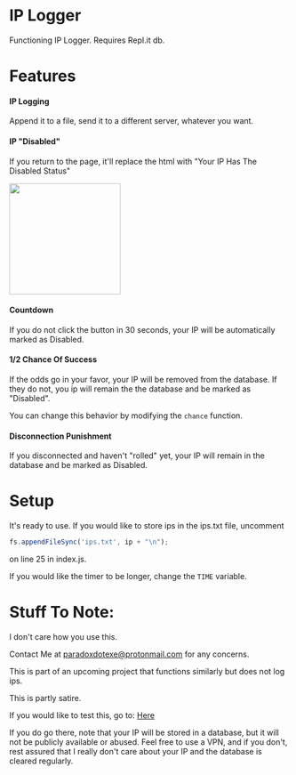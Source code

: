 # IP Logger
Functioning IP Logger. Requires Repl.it db. 

# Features 
#### IP Logging

Append it to a file, send it to a different server, whatever you want.

#### IP "Disabled"

If you return to the page, it'll replace the html with "Your IP Has The Disabled Status"

<img src="https://storage.googleapis.com/replit/images/1607992167546_5c04121255d174f0bfead5483cc627b3.png" height=200px>

#### Countdown 

If you do not click the button in 30 seconds, your IP will be automatically marked as Disabled.


#### 1/2 Chance Of Success 

If the odds go in your favor, your IP will be removed from the database. If they do not, you ip will remain the the database and be marked as "Disabled".

You can change this behavior by modifying the `chance` function. 

#### Disconnection Punishment 

If you disconnected and haven't "rolled" yet, your IP will remain in the database and be marked as Disabled.

# Setup
It's ready to use. If you would like to store ips in the ips.txt file, uncomment
```javascript
fs.appendFileSync('ips.txt', ip + "\n");
```
on line 25 in index.js.

If you would like the timer to be longer, change the `TIME` variable.

# Stuff To Note:
I don't care how you use this.

Contact Me at paradoxdotexe@protonmail.com for any concerns.

This is part of an upcoming project that functions similarly but does not log ips.

This is partly satire.

If you would like to test this, go to: [Here](https://IPlogger.pepelaugh.repl.co)

If you do go there, note that your IP will be stored in a database, but it will not be publicly available or abused. Feel free to use a VPN, and if you don't, rest assured that I really don't care about your IP and the database is cleared regularly.
